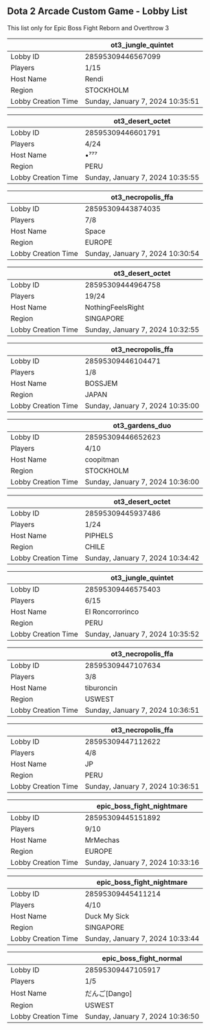 ## Dota 2 Arcade Custom Game - Lobby List

This list only for Epic Boss Fight Reborn and Overthrow 3

|  | ot3_jungle_quintet |
| ------ | ------ |
| Lobby ID | 28595309446567099 |
| Players | 1/15 |
| Host Name | Rendi |
| Region | STOCKHOLM |
| Lobby Creation Time | Sunday, January 7, 2024 10:35:51 |


|  | ot3_desert_octet |
| ------ | ------ |
| Lobby ID | 28595309446601791 |
| Players | 4/24 |
| Host Name | •⁷⁷⁷ |
| Region | PERU |
| Lobby Creation Time | Sunday, January 7, 2024 10:35:55 |


|  | ot3_necropolis_ffa |
| ------ | ------ |
| Lobby ID | 28595309443874035 |
| Players | 7/8 |
| Host Name | Space |
| Region | EUROPE |
| Lobby Creation Time | Sunday, January 7, 2024 10:30:54 |


|  | ot3_desert_octet |
| ------ | ------ |
| Lobby ID | 28595309444964758 |
| Players | 19/24 |
| Host Name | NothingFeelsRight |
| Region | SINGAPORE |
| Lobby Creation Time | Sunday, January 7, 2024 10:32:55 |


|  | ot3_necropolis_ffa |
| ------ | ------ |
| Lobby ID | 28595309446104471 |
| Players | 1/8 |
| Host Name | BOSSJEM |
| Region | JAPAN |
| Lobby Creation Time | Sunday, January 7, 2024 10:35:00 |


|  | ot3_gardens_duo |
| ------ | ------ |
| Lobby ID | 28595309446652623 |
| Players | 4/10 |
| Host Name | coopitman |
| Region | STOCKHOLM |
| Lobby Creation Time | Sunday, January 7, 2024 10:36:00 |


|  | ot3_desert_octet |
| ------ | ------ |
| Lobby ID | 28595309445937486 |
| Players | 1/24 |
| Host Name | PIPHELS |
| Region | CHILE |
| Lobby Creation Time | Sunday, January 7, 2024 10:34:42 |


|  | ot3_jungle_quintet |
| ------ | ------ |
| Lobby ID | 28595309446575403 |
| Players | 6/15 |
| Host Name | El Roncorrorinco |
| Region | PERU |
| Lobby Creation Time | Sunday, January 7, 2024 10:35:52 |


|  | ot3_necropolis_ffa |
| ------ | ------ |
| Lobby ID | 28595309447107634 |
| Players | 3/8 |
| Host Name | tiburoncin |
| Region | USWEST |
| Lobby Creation Time | Sunday, January 7, 2024 10:36:51 |


|  | ot3_necropolis_ffa |
| ------ | ------ |
| Lobby ID | 28595309447112622 |
| Players | 4/8 |
| Host Name | JP |
| Region | PERU |
| Lobby Creation Time | Sunday, January 7, 2024 10:36:51 |


|  | epic_boss_fight_nightmare |
| ------ | ------ |
| Lobby ID | 28595309445151892 |
| Players | 9/10 |
| Host Name | MrMechas |
| Region | EUROPE |
| Lobby Creation Time | Sunday, January 7, 2024 10:33:16 |


|  | epic_boss_fight_nightmare |
| ------ | ------ |
| Lobby ID | 28595309445411214 |
| Players | 4/10 |
| Host Name | Duck My Sick |
| Region | SINGAPORE |
| Lobby Creation Time | Sunday, January 7, 2024 10:33:44 |


|  | epic_boss_fight_normal |
| ------ | ------ |
| Lobby ID | 28595309447105917 |
| Players | 1/5 |
| Host Name | だんご[Dango] |
| Region | USWEST |
| Lobby Creation Time | Sunday, January 7, 2024 10:36:50 |


